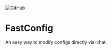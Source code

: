 ![GitHub](https://img.shields.io/github/license/godfatherguy/FastConfig)


# FastConfig

An easy way to modify configs directly via-chat.
